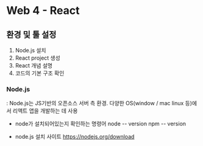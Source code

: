 # Web 4 - React

## 환경 및 툴 설정

1. Node.js 설치
2. React project 생성
3. React 개념 설명 
4. 코드의 기본 구조 확인

### Node.js
: Node.js는 JS기반의 오픈소스 서버 측 환경. 다양한 OS(window / mac linux 등)에서 리액트 앱을 개발하는 데 사용

- node가 설치되어있는지 확인하는 명령어
node -- version
npm -- version

- node.js 설치 사이트
https://nodejs.org/download